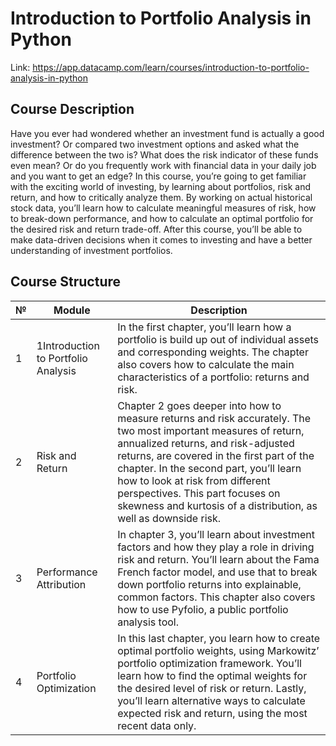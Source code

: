 # Introduction to Portfolio Analysis in Python

Link: https://app.datacamp.com/learn/courses/introduction-to-portfolio-analysis-in-python

## **Course Description**

Have you ever had wondered whether an investment fund is actually a good investment? Or compared two investment options and asked what the difference between the two is? What does the risk indicator of these funds even mean? Or do you frequently work with financial data in your daily job and you want to get an edge? In this course, you’re going to get familiar with the exciting world of investing, by learning about portfolios, risk and return, and how to critically analyze them. By working on actual historical stock data, you’ll learn how to calculate meaningful measures of risk, how to break-down performance, and how to calculate an optimal portfolio for the desired risk and return trade-off. After this course, you’ll be able to make data-driven decisions when it comes to investing and have a better understanding of investment portfolios.

## **Course Structure**

| № | Module | Description |
| - | - | - |
| 1 | 1Introduction to Portfolio Analysis | In the first chapter, you’ll learn how a portfolio is build up out of individual assets and corresponding weights. The chapter also covers how to calculate the main characteristics of a portfolio: returns and risk. |
| 2 | Risk and Return | Chapter 2 goes deeper into how to measure returns and risk accurately. The two most important measures of return, annualized returns, and risk-adjusted returns, are covered in the first part of the chapter. In the second part, you’ll learn how to look at risk from different perspectives. This part focuses on skewness and kurtosis of a distribution, as well as downside risk. |
| 3 | Performance Attribution | In chapter 3, you’ll learn about investment factors and how they play a role in driving risk and return. You’ll learn about the Fama French factor model, and use that to break down portfolio returns into explainable, common factors. This chapter also covers how to use Pyfolio, a public portfolio analysis tool. |
| 4 | Portfolio Optimization | In this last chapter, you learn how to create optimal portfolio weights, using Markowitz’ portfolio optimization framework. You’ll learn how to find the optimal weights for the desired level of risk or return. Lastly, you’ll learn alternative ways to calculate expected risk and return, using the most recent data only. |
